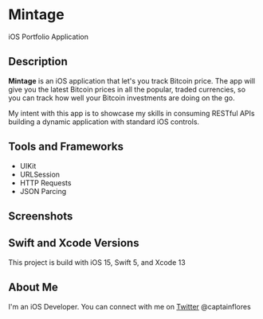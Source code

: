 # Mintage

iOS Portfolio Application

## Description

**Mintage** is an iOS application that let's you track Bitcoin price. The app will give you the latest Bitcoin prices in all the popular, traded currencies, so you can track how well your Bitcoin investments are doing on the go.

My intent with this app is to showcase my skills in consuming RESTful APIs building a dynamic application with standard iOS controls.

## Tools and Frameworks

* UIKit
* URLSession
* HTTP Requests
* JSON Parcing

## Screenshots

## Swift and Xcode Versions

This project is build with iOS 15, Swift 5, and Xcode 13

## About Me

I'm an iOS Developer. You can connect with me on [Twitter](https://twitter.com/captainflores) @captainflores
